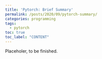 ```yaml
---
title: 'Pytorch: Brief Summary'
permalink: /posts/2020/09/pytorch-summary/
categories: programming
tags:
  - pytorch
toc: true
toc_label: "CONTENT"
---
```


Placeholer, to be finished.